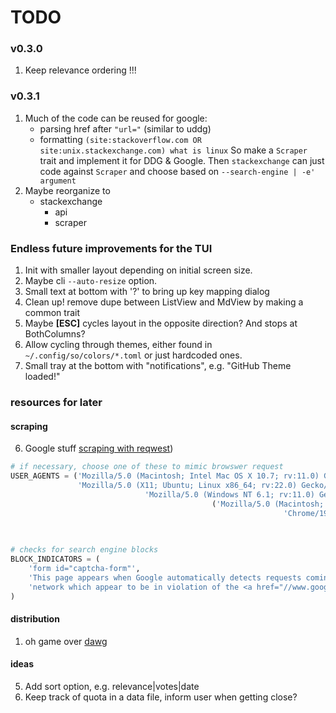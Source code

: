 # TODO

### v0.3.0
1. Keep relevance ordering !!!

### v0.3.1
1. Much of the code can be reused for google:
    * parsing href after `"url="` (similar to uddg)
    * formatting `(site:stackoverflow.com OR site:unix.stackexchange.com) what is linux`
  So make a `Scraper` trait and implement it for DDG & Google. Then
  `stackexchange` can just code against `Scraper` and choose based on
  `--search-engine | -e' argument`
2. Maybe reorganize to
   - stackexchange
     - api
     - scraper




### Endless future improvements for the TUI
1. Init with smaller layout depending on initial screen size.
2. Maybe cli `--auto-resize` option.
3. Small text at bottom with '?' to bring up key mapping dialog
4. Clean up! remove dupe between ListView and MdView by making a common trait
5. Maybe **[ESC]** cycles layout in the opposite direction? And stops at
   BothColumns?
6. Allow cycling through themes, either found in `~/.config/so/colors/*.toml`
    or just hardcoded ones.
7. Small tray at the bottom with "notifications", e.g. "GitHub Theme loaded!"

### resources for later

#### scraping
6. Google stuff [scraping with reqwest](https://rust-lang-nursery.github.io/rust-cookbook/web/scraping.html))

```python
# if necessary, choose one of these to mimic browswer request
USER_AGENTS = ('Mozilla/5.0 (Macintosh; Intel Mac OS X 10.7; rv:11.0) Gecko/20100101 Firefox/11.0',
               'Mozilla/5.0 (X11; Ubuntu; Linux x86_64; rv:22.0) Gecko/20100 101 Firefox/22.0',
                              'Mozilla/5.0 (Windows NT 6.1; rv:11.0) Gecko/20100101 Firefox/11.0',
                                             ('Mozilla/5.0 (Macintosh; Intel Mac OS X 10_7_4) AppleWebKit/536.5 (KHTML, like Gecko) '
                                                             'Chrome/19.0.1084.46 Safari/536.5'),
                                                                            ('Mozilla/5.0 (Windows; Windows NT 6.1) AppleWebKit/536.5 (KHTML, like Gecko) Chrome/19.0.1084.46'
                                                                                            'Safari/536.5'), )

# checks for search engine blocks
BLOCK_INDICATORS = (
    'form id="captcha-form"',
    'This page appears when Google automatically detects requests coming from your computer '
    'network which appear to be in violation of the <a href="//www.google.com/policies/terms/">Terms of Service'
)
```

#### distribution
1. oh game over [dawg](https://github.com/japaric/trust)

#### ideas
5. Add sort option, e.g. relevance|votes|date
8. Keep track of quota in a data file, inform user when getting close?

